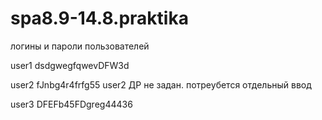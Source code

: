 # spa8.9-14.8.praktika

логины и пароли пользователей


user1 dsdgwegfqwevDFW3d

user2 fJnbg4r4frfg55
user2 ДР не задан. потреубется отдельный ввод

user3 DFEFb45FDgreg44436
